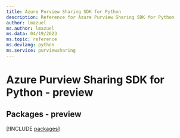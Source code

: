 ```yaml
---
title: Azure Purview Sharing SDK for Python
description: Reference for Azure Purview Sharing SDK for Python
author: lmazuel
ms.author: lmazuel
ms.data: 04/19/2023
ms.topic: reference
ms.devlang: python
ms.service: purviewsharing
---
```

# Azure Purview Sharing SDK for Python - preview
## Packages - preview
[!INCLUDE [packages](purview-sharing-index.md)]